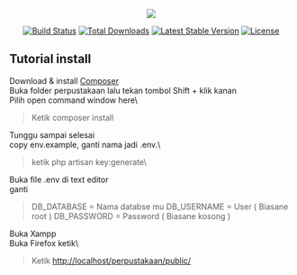 <p align="center"><img src="https://laravel.com/assets/img/components/logo-laravel.svg"></p>

<p align="center">
<a href="https://travis-ci.org/laravel/framework"><img src="https://travis-ci.org/laravel/framework.svg" alt="Build Status"></a>
<a href="https://packagist.org/packages/laravel/framework"><img src="https://poser.pugx.org/laravel/framework/d/total.svg" alt="Total Downloads"></a>
<a href="https://packagist.org/packages/laravel/framework"><img src="https://poser.pugx.org/laravel/framework/v/stable.svg" alt="Latest Stable Version"></a>
<a href="https://packagist.org/packages/laravel/framework"><img src="https://poser.pugx.org/laravel/framework/license.svg" alt="License"></a>
</p>

## Tutorial install

Download & install <a href="https://getcomposer.org/">Composer</a>\
Buka folder perpustakaan lalu tekan tombol Shift + klik kanan\
Pilih open command window here\

> Ketik composer install

Tunggu sampai selesai\
copy env.example, ganti nama jadi .env.\

> ketik php artisan key:generate\

Buka file .env di text editor\
ganti

> DB_DATABASE = Nama databse mu
> DB_USERNAME = User ( Biasane root )
> DB_PASSWORD = Password ( Biasane kosong )

Buka Xampp\
Buka Firefox ketik\

> Ketik <a href="http://localhost/perpustakaan/public/">http://localhost/perpustakaan/public/</a>
